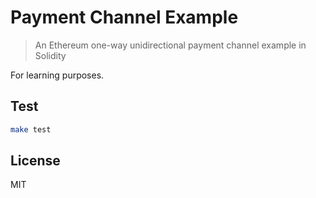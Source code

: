 # Payment Channel Example

> An Ethereum one-way unidirectional payment channel example in Solidity

For learning purposes.

## Test

```bash
make test
```

## License

MIT
